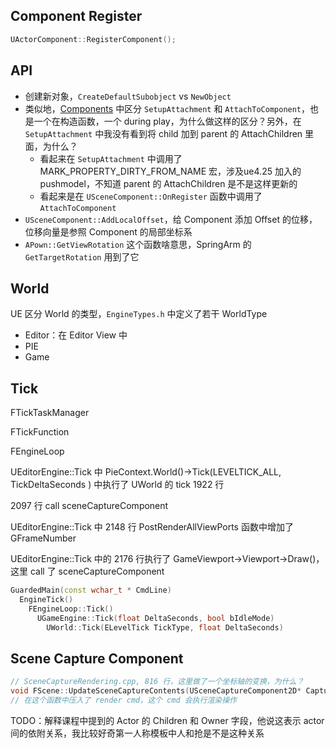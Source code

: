 ## Component Register

```c++
UActorComponent::RegisterComponent();
```

## API

* 创建新对象，`CreateDefaultSubobject` vs `NewObject`
* 类似地，[Components](https://dev.epicgames.com/documentation/en-us/unreal-engine/components-in-unreal-engine) 中区分 `SetupAttachment` 和 `AttachToComponent`，也是一个在构造函数，一个 during play，为什么做这样的区分？另外，在 `SetupAttachment` 中我没有看到将 child 加到 parent 的 AttachChildren 里面，为什么？
  * 看起来在 `SetupAttachment` 中调用了 MARK_PROPERTY_DIRTY_FROM_NAME 宏，涉及ue4.25 加入的 pushmodel，不知道 parent 的 AttachChildren 是不是这样更新的
  * 看起来是在 `USceneComponent::OnRegister` 函数中调用了 `AttachToComponent` 
* `USceneComponent::AddLocalOffset`，给 Component 添加 Offset 的位移，位移向量是参照 Component 的局部坐标系
* `APown::GetViewRotation` 这个函数啥意思，SpringArm 的 `GetTargetRotation` 用到了它

## World

UE 区分 World 的类型，`EngineTypes.h` 中定义了若干 WorldType

* Editor：在 Editor View 中
* PIE
* Game

## Tick

FTickTaskManager

FTickFunction



FEngineLoop

UEditorEngine::Tick 中 PieContext.World()->Tick(LEVELTICK_ALL, TickDeltaSeconds ) 中执行了 UWorld 的 tick 1922 行

2097 行 call sceneCaptureComponent

UEditorEngine::Tick 中 2148 行 PostRenderAllViewPorts 函数中增加了 GFrameNumber

UEditorEngine::Tick 中的 2176 行执行了 GameViewport->Viewport->Draw()，这里 call 了 sceneCaptureComponent

```cpp
GuardedMain(const wchar_t * CmdLine)
  EngineTick()
    FEngineLoop::Tick()
      UGameEngine::Tick(float DeltaSeconds, bool bIdleMode)
        UWorld::Tick(ELevelTick TickType, float DeltaSeconds)
```

## Scene Capture Component

```c++
// SceneCaptureRendering.cpp, 816 行，这里做了一个坐标轴的变换，为什么？
void FScene::UpdateSceneCaptureContents(USceneCaptureComponent2D* CaptureComponent);
// 在这个函数中压入了 render cmd，这个 cmd 会执行渲染操作
```

TODO：解释课程中提到的 Actor 的 Children 和 Owner 字段，他说这表示 actor 间的依附关系，我比较好奇第一人称模板中人和抢是不是这种关系

